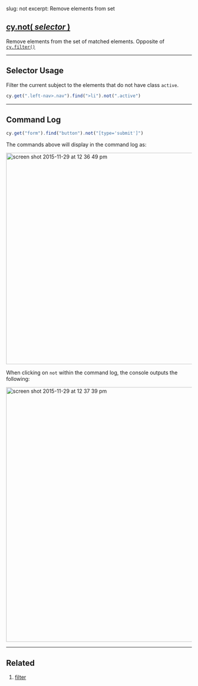 slug: not
excerpt: Remove elements from set

## [cy.not( *selector* )](#selector-usage)

Remove elements from the set of matched elements. Opposite of [`cy.filter()`](http://on.cypress.io/api/filter)

***

## Selector Usage

Filter the current subject to the elements that do not have class `active`.

```javascript
cy.get(".left-nav>.nav").find(">li").not(".active")
```

***

## Command Log

```javascript
cy.get("form").find("button").not("[type='submit']")
```

The commands above will display in the command log as:

<img width="572" alt="screen shot 2015-11-29 at 12 36 49 pm" src="https://cloud.githubusercontent.com/assets/1271364/11458817/0a846c3c-9696-11e5-9901-5f4376629e75.png">

When clicking on `not` within the command log, the console outputs the following:

<img width="689" alt="screen shot 2015-11-29 at 12 37 39 pm" src="https://cloud.githubusercontent.com/assets/1271364/11458819/0d6870f6-9696-11e5-9364-2685b8ffc71b.png">

***
## Related
1. [filter](http://on.cypress.io/api/filter)